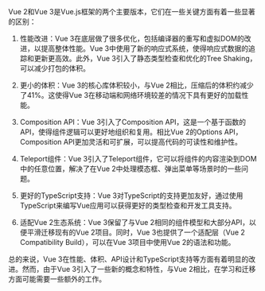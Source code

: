 Vue 2和Vue 3是Vue.js框架的两个主要版本，它们在一些关键方面有着一些显著的区别：

1. 性能改进：Vue 3在底层做了很多优化，包括编译器的重写和虚拟DOM的改进，以提高整体性能。Vue 3中使用了新的响应式系统，使得响应式数据的追踪和更新更高效。此外，Vue 3引入了静态类型检查和优化的Tree Shaking，可以减少打包的体积。

2. 更小的体积：Vue 3的核心库体积较小，与Vue 2相比，压缩后的体积约减少了41%。这使得Vue 3在移动端和网络环境较差的情况下具有更好的加载性能。

3. Composition API：Vue 3引入了Composition API，这是一个基于函数的API，使得组件逻辑可以更好地组织和复用。相比Vue 2的Options API，Composition API更加灵活和可扩展，可以提高代码的可读性和维护性。

4. Teleport组件：Vue 3引入了Teleport组件，它可以将组件的内容渲染到DOM中的任意位置，解决了在Vue 2中处理模态框、弹出菜单等场景时的一些问题。

5. 更好的TypeScript支持：Vue 3对TypeScript的支持更加友好，通过使用TypeScript来编写Vue应用可以获得更好的类型检查和开发工具支持。

6. 适配Vue 2生态系统：Vue 3保留了与Vue 2相同的组件模型和大部分API，以便平滑迁移现有的Vue 2项目。同时，Vue 3也提供了一个适配层（Vue 2 Compatibility Build），可以在Vue 3项目中使用Vue 2的语法和功能。

总的来说，Vue 3在性能、体积、API设计和TypeScript支持等方面有着明显的改进。然而，由于Vue 3引入了一些新的概念和特性，与Vue 2相比，在学习和迁移方面可能需要一些额外的工作。